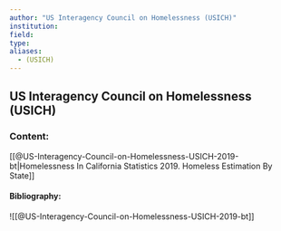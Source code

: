 ```yaml
---
author: "US Interagency Council on Homelessness (USICH)"
institution:
field:
type:
aliases:
  - (USICH)
---
```


## US Interagency Council on Homelessness (USICH)

### Content:
[[@US-Interagency-Council-on-Homelessness-USICH-2019-bt|Homelessness In California Statistics 2019. Homeless Estimation By State]]

#### Bibliography:

![[@US-Interagency-Council-on-Homelessness-USICH-2019-bt]]